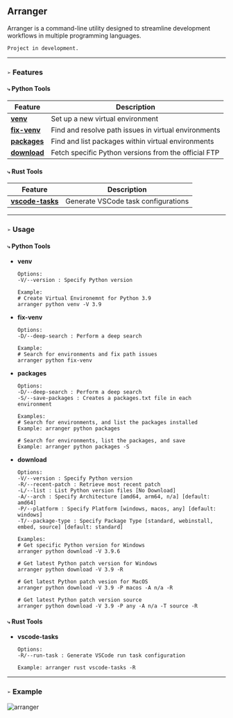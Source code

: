 ## Arranger
Arranger is a command-line utility designed to streamline development workflows in multiple programming languages.

`Project in development.`
___
### `➢` Features
#### `⤷` Python Tools

| Feature                      | Description                                                         |
|------------------------------|---------------------------------------------------------------------|
| [**venv**](#venv)            | Set up a new virtual environment                                    |
| [**fix-venv**](#fix-venv)    | Find and resolve path issues in virtual environments                |
| [**packages**](#packages)    | Find and list packages within virtual environments                  |
| [**download**](#download)    | Fetch specific Python versions from the official FTP                |

#### `⤷` Rust Tools

| Feature                             | Description                                      |
|-------------------------------------|--------------------------------------------------|
| [**vscode-tasks**](#vscode-tasks)   | Generate VSCode task configurations              |

___
### `➢` **Usage**
#### `⤷` **Python Tools**
  - <a name="venv"></a>**venv**
    ```
    Options:
    -V/--version : Specify Python version

    Example:
    # Create Virtual Environemnt for Python 3.9
    arranger python venv -V 3.9
    ```

  - <a name="fix-venv"></a>**fix-venv**
    ```
    Options:
    -D/--deep-search : Perform a deep search

    Example: 
    # Search for environments and fix path issues
    arranger python fix-venv
    ```

  - <a name="packages"></a>**packages**
    ```
    Options:
    -D/--deep-search : Perform a deep search
    -S/--save-packages : Creates a packages.txt file in each environment

    Examples: 
    # Search for environments, and list the packages installed
    Example: arranger python packages

    # Search for environments, list the packages, and save
    Example: arranger python packages -S
    ```

  - <a name="download"></a>**download**
    ```
    Options:
    -V/--version : Specify Python version
    -R/--recent-patch : Retrieve most recent patch
    -L/--list : List Python version files [No Download]
    -A/--arch : Specify Architecture [amd64, arm64, n/a] [default: amd64]
    -P/--platform : Specify Platform [windows, macos, any] [default: windows]
    -T/--package-type : Specify Package Type [standard, webinstall, embed, source] [default: standard]

    Examples:
    # Get specific Python version for Windows
    arranger python download -V 3.9.6

    # Get latest Python patch version for Windows
    arranger python download -V 3.9 -R

    # Get latest Python patch vesion for MacOS
    arranger python download -V 3.9 -P macos -A n/a -R

    # Get latest Python patch version source
    arranger python download -V 3.9 -P any -A n/a -T source -R
    ```

#### `⤷` **Rust Tools**
  - <a name="vscode-tasks"></a>**vscode-tasks**
    ```
    Options:
    -R/--run-task : Generate VSCode run task configuration

    Example: arranger rust vscode-tasks -R
    ```

___
### `➢` Example
![arranger](https://github.com/syn-chromatic/arranger-rs/assets/68112904/e581e0f7-2921-475b-a123-f52251bdbd65)
